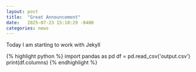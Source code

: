 ```yaml
---
layout: post
title:  "Great Announcement"
date:   2025-07-23 15:10:29 -0400
categories: news
---
```


Today I am starting to work with Jekyll

{% highlight python %}
import pandas as pd
df = pd.read_csv('output.csv')
print(df.columns)
{% endhighlight %}

